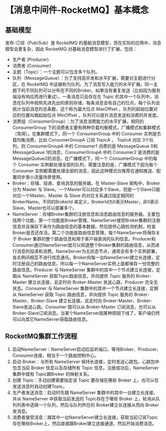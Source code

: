 # 【消息中间件-RocketMQ】基本概念
## 基础模型
发布-订阅（Pub/Sub）是 RocketMQ 的基础消息模型，而在实际的应用中，消息模型会更复杂，因此 RocketMQ 对基础消息模型进行了扩展，包括：
* 生产者 (Producer)
* 消费者 (Consumer)
* 主题（Topic）：一个主题可以包含多个队列。
* 队列（MessageQueue）：为了支持高并发和水平扩展，需要对主题进行分区，在 RocketMQ 中这被称为队列。为了消息写入能力的水平扩展。同一主题下的不同队列可以分布在不同的Broker。如果没有重复发送（比如因为服务端没有响应而进行重试），一条消息只会存在在 Topic 的其中一个队列中，消息在队列中按照先进先出的原则存储，每条消息会有自己的位点，每个队列会统计当前消息的总条数，这个称为最大位点 MaxOffset ，队列的起始位置对应的位置叫做起始位点 MinOffset ，队列可以提升消息发送和消费的并发度。
* 消费组（ConsumerGroup）：为了消息消费能力的水平扩展，相同的 ConsumerGroup 下的消费者主要有两种负载均衡模式，广播模式和集群模式（常用）。在集群模式下，同一个 ConsumerGroup 中的 Consumer 实例是负载均衡消费，比如 ConsumerGroupA 订阅 TopicA ， TopicA 对应 3个队列，则 ConsumerGroupA 中的 Consumer1 消费的是 MessageQueue 0和 MessageQueue 1的消息，ConsumerGroupA 中的 Consumer2 是消费的是MessageQueue2的消息。在广播模式下，同一个 ConsumerGroup 中的每个 Consumer 实例都处理全部的队列，需要注意的是，广播模式下因为每个 Consumer 实例都需要处理全部的消息，因此这种模式仅推荐在通知推送、配置同步类小流量场景使用。
* Broker：存储、投递、查询消息的服务器。在 Master-Slave 架构中，Broker 分为 Master 与 Slave。一个Master可以对应多个Slave，但是一个Slave只能对应一个Master。Master 与 Slave 的对应关系通过指定相同的BrokerName，不同的BrokerId 来定义，BrokerId为0表示Master，非0表示Slave。Master也可以部署多个。
* NameServer：存储Broker集群的注册信息和消息路由信息的服务器。主要包括两个功能，第一个功能是Broker管理，NameServer接受Broker集群的注册信息并且保存下来作为路由信息的基本数据。然后提供心跳检测机制，检查Broker是否还存活。第二个功能是路由信息管理，每个NameServer将保存关于 Broker 集群的整个路由信息和用于客户端查询的队列信息。Producer和Consumer通过NameServer就可以知道整个Broker集群的路由信息，从而进行消息的投递和消费。NameServer为无状态节点，通常会有多个实例部署，各实例间相互不进行信息通讯。Broker向每一台NameServer建立长连接，定时注册自己的路由信息，所以每一个NameServer实例上面都保存一份完整的路由信息。Producer 与 NameServer 集群中的其中一个节点建立长连接，定期从 NameServer 获取Topic路由信息，并向提供 Topic 服务的 Broker-Master 建立长连接，且定时向 Broker-Master 发送心跳，Producer 完全无状态。Consumer 与 NameServer 集群中的其中一个节点建立长连接，定期从 NameServer 获取 Topic 路由信息，并向提供 Topic 服务的 Broker-Master、Broker-Slave 建立长连接，且定时向 Broker-Master、Broker-Slave发送心跳。Consumer 既可以从 Broker-Master 订阅消息，也可以从Broker-Slave订阅消息。当某个NameServer因某种原因下线了，客户端仍然可以向其它NameServer获取路由信息。

## RocketMQ集群工作流程
1. 启动NameServer：NameServer启动后监听端口，等待Broker、Producer、Consumer连接，相当于一个路由控制中心。
2. 启动 Broker：与所有 NameServer 保持长连接，定时发送心跳包。心跳包中包含当前 Broker 信息以及存储所有 Topic 信息。注册成功后，NameServer 集群中就有 Topic跟Broker 的映射关系。
3. 创建 Topic：手动创建需要指定该 Topic 要存储在哪些 Broker 上，也可以在发送消息时自动创建Topic。
4. 生产者发送消息：启动时先跟 NameServer 集群中的其中一台建立长连接，并从 NameServer 中获取当前发送的 Topic存在于哪些 Broker 上，轮询从队列列表中选择一个队列，然后与队列所在的 Broker建立长连接从而向 Broker发消息。
5. 消费者接受消息：跟其中一台NameServer建立长连接，获取当前订阅Topic存在哪些Broker上，然后直接跟Broker建立连接通道，然后开始消费消息。
